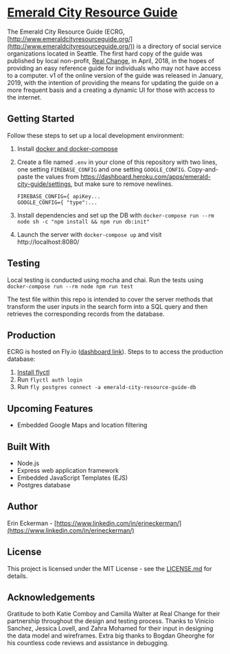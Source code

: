 # [Emerald City Resource Guide](http://www.emeraldcityresourceguide.org/)

The Emerald City Resource Guide (ECRG, [http://www.emeraldcityresourceguide.org/](http://www.emeraldcityresourceguide.org/)) is a directory of social service organizations located in Seattle.  The first hard copy of the guide was published by local non-profit, [Real Change](https://www.realchangenews.org/), in April, 2018, in the hopes of providing an easy reference guide for individuals who may not have access to a computer. v1 of the online version of the guide was released in January, 2019, with the intention of providing the means for updating the guide on a more frequent basis and a creating a dynamic UI for those with access to the internet.

## Getting Started

Follow these steps to set up a local development environment:
1. Install [docker and docker-compose](https://docs.docker.com/get-docker/)
2. Create a file named `.env` in your clone of this repository with two lines, one setting `FIREBASE_CONFIG` and one setting `GOOGLE_CONFIG`. Copy-and-paste the values from https://dashboard.heroku.com/apps/emerald-city-guide/settings, but make sure to remove newlines.

    ```
    FIREBASE_CONFIG={ apiKey...
    GOOGLE_CONFIG={ "type":...
    ```

3. Install dependencies and set up the DB with `docker-compose run --rm node sh -c "npm install && npm run db:init"`
4. Launch the server with `docker-compose up` and visit http://localhost:8080/

## Testing
Local testing is conducted using mocha and chai. Run the tests using `docker-compose run --rm node npm run test`

The test file within this repo is intended to cover the server methods that transform the user inputs in the search form into a SQL query and then retrieves the corresponding records from the database.

## Production
ECRG is hosted on Fly.io ([dashboard link](https://fly.io/dashboard/emerald-city-resource-guide/)). Steps to to access the production database:
1. [Install flyctl](https://fly.io/docs/hands-on/install-flyctl/)
2. Run `flyctl auth login`
3. Run `fly postgres connect -a emerald-city-resource-guide-db` 

## Upcoming Features
- Embedded Google Maps and location filtering

## Built With
- Node.js
- Express web application framework
- Embedded JavaScript Templates (EJS)
- Postgres database

## Author
Erin Eckerman - [https://www.linkedin.com/in/erineckerman/](https://www.linkedin.com/in/erineckerman/)

## License
This project is licensed under the MIT License - see the [LICENSE.md](https://github.com/eckermania/emerald-city-resource-guide/blob/master/LICENSE) for details.

## Acknowledgements

Gratitude to both Katie Comboy and Camilla Walter at Real Change for their partnership throughout the design and testing process.  Thanks to Vinicio Sanchez, Jessica Lovell, and Zahra Mohamed for their input in designing the data model and wireframes.  Extra big thanks to Bogdan Gheorghe for his countless code reviews and assistance in debugging.
